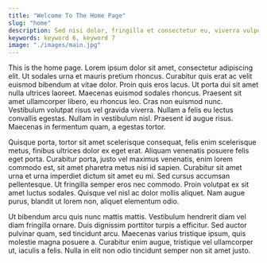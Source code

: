 ```yaml
---
title: "Welcome To The Home Page"
slug: "home"
description: Sed nisi dolor, fringilla et consectetur eu, viverra vulputate felis. Ut est ex, ornare vitae dictum quis, egestas et est. Nam rhoncus purus eu justo feugiat, a venenatis enim ultricies. Mauris tristique elementum leo a viverra. Ut placerat, ex nec vestibulum iaculis, nibh ante sollicitudin elit, non aliquet nunc neque ac sapien. Aenean iaculis vulputate facilisis. Suspendisse elit purus, iaculis.
keywords: keyword 6, keyword 7
image: "./images/main.jpg"
---
```


This is the home page. Lorem ipsum dolor sit amet, consectetur adipiscing elit.
Ut sodales urna et mauris pretium rhoncus. Curabitur quis erat ac velit euismod
bibendum at vitae dolor. Proin quis eros lacus. Ut porta dui sit amet nulla
ultrices laoreet. Maecenas euismod sodales rhoncus. Praesent sit amet
ullamcorper libero, eu rhoncus leo. Cras non euismod nunc. Vestibulum volutpat
risus vel gravida viverra. Nullam a felis eu lectus convallis egestas. Nullam in
vestibulum nisl. Praesent id augue risus. Maecenas in fermentum quam, a egestas
tortor.

Quisque porta, tortor sit amet scelerisque consequat, felis enim scelerisque
metus, finibus ultrices dolor ex eget erat. Aliquam venenatis posuere felis eget
porta. Curabitur porta, justo vel maximus venenatis, enim lorem commodo est, sit
amet pharetra metus nisi id sapien. Curabitur sit amet urna et urna imperdiet
dictum sit amet eu mi. Sed cursus accumsan pellentesque. Ut fringilla semper
eros nec commodo. Proin volutpat ex sit amet luctus sodales. Quisque vel nisl ac
dolor mollis aliquet. Nam augue purus, blandit ut lorem non, aliquet elementum
odio.

Ut bibendum arcu quis nunc mattis mattis. Vestibulum hendrerit diam vel diam
fringilla ornare. Duis dignissim porttitor turpis a efficitur. Sed auctor
pulvinar quam, sed tincidunt arcu. Maecenas varius tristique ipsum, quis
molestie magna posuere a. Curabitur enim augue, tristique vel ullamcorper ut,
iaculis a felis. Nulla in elit non odio tincidunt semper non sit amet justo.
